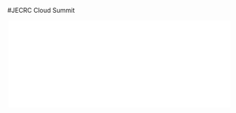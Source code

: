 #JECRC Cloud Summit
<p align="center"> <img src="img/logo/JCS Logo White.png" width="500px"><p>
<!-- <p align="center"><h1 align="center"><samp>JECRC Cloud Summit</samp></h1></p>
 -->
